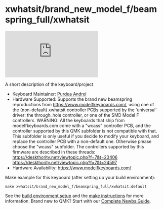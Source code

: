 # xwhatsit/brand_new_model_f/beamspring_full/xwhatsit

![xwhatsit/brand_new_model_f/beamspring_full/xwhatsit](https://deskthority.net/download/file.php?id=70238)

A short description of the keyboard/project

* Keyboard Maintainer: [Purdea Andrei](https://github.com/purdeaandrei)
* Hardware Supported: Supports the brand new beamspring reproductions from https://www.modelfkeyboards.com/, using one of the (non-default) xwhatsit controller PCBs supported by the 'universal' driver: the through_hole controller, or one of the SMD Model F controllers.
  WARNING: All the keyboards that ship from modelfkeyboards.com come with a "wcass" controller PCB,
  and the controller supported by this QMK subfolder is not compatible with that.
  This subfolder is only useful if you decide to modify your keyboard, and replace the controller PCB
  with a non-default one. Otherwise please choose the "wcass" subfolder.
  The controllers supported by this firmware are described in these threads:
  https://deskthority.net/viewtopic.php?f=7&t=23406
  https://deskthority.net/viewtopic.php?f=7&t=24597
* Hardware Availability: https://www.modelfkeyboards.com/

Make example for this keyboard (after setting up your build environment):

    make xwhatsit/brand_new_model_f/beamspring_full/xwhatsit:default

See the [build environment setup](https://docs.qmk.fm/#/getting_started_build_tools) and the [make instructions](https://docs.qmk.fm/#/getting_started_make_guide) for more information. Brand new to QMK? Start with our [Complete Newbs Guide](https://docs.qmk.fm/#/newbs).
